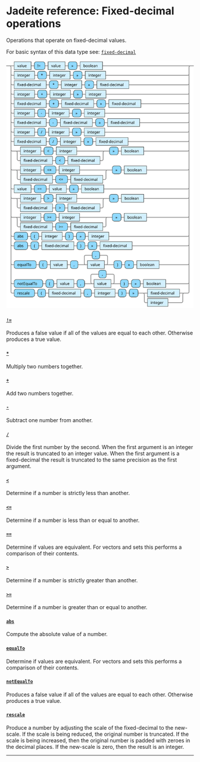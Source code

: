 <!---
  This markdown file was generated. Do not edit.
  -->

# Jadeite reference: Fixed-decimal operations

Operations that operate on fixed-decimal values.

For basic syntax of this data type see: [`fixed-decimal`](halite_basic-syntax-reference-j.md#fixed-decimal)

!["fixed-decimal-op"](../halite-bnf-diagrams/fixed-decimal-op-j.svg)

#### [`!=`](halite_full-reference-j.md#_B_E)

Produces a false value if all of the values are equal to each other. Otherwise produces a true value.

#### [`*`](halite_full-reference-j.md#_S)

Multiply two numbers together.

#### [`+`](halite_full-reference-j.md#_A)

Add two numbers together.

#### [`-`](halite_full-reference-j.md#-)

Subtract one number from another.

#### [`/`](halite_full-reference-j.md#/)

Divide the first number by the second. When the first argument is an integer the result is truncated to an integer value. When the first argument is a fixed-decimal the result is truncated to the same precision as the first argument.

#### [`<`](halite_full-reference-j.md#_L)

Determine if a number is strictly less than another.

#### [`<=`](halite_full-reference-j.md#_L_E)

Determine if a number is less than or equal to another.

#### [`==`](halite_full-reference-j.md#_E_E)

Determine if values are equivalent. For vectors and sets this performs a comparison of their contents.

#### [`>`](halite_full-reference-j.md#_G)

Determine if a number is strictly greater than another.

#### [`>=`](halite_full-reference-j.md#_G_E)

Determine if a number is greater than or equal to another.

#### [`abs`](halite_full-reference-j.md#abs)

Compute the absolute value of a number.

#### [`equalTo`](halite_full-reference-j.md#equalTo)

Determine if values are equivalent. For vectors and sets this performs a comparison of their contents.

#### [`notEqualTo`](halite_full-reference-j.md#notEqualTo)

Produces a false value if all of the values are equal to each other. Otherwise produces a true value.

#### [`rescale`](halite_full-reference-j.md#rescale)

Produce a number by adjusting the scale of the fixed-decimal to the new-scale. If the scale is being reduced, the original number is truncated. If the scale is being increased, then the original number is padded with zeroes in the decimal places. If the new-scale is zero, then the result is an integer.

---
